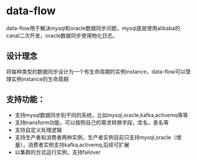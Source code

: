 # data-flow

data-flow用于解决mysql和oracle数据同步问题，mysql底层使用alibaba的canal二次开发，oracle数据同步使用物化日志。

## 设计理念
将每种类型的数据同步设计为一个有生命周期的实例instance，data-flow可以管理实例instance的生命周期

## 支持功能：
* 支持mysql数据同步到不同的系统，比如mysql,oracle,kafka,activemq等等
* 支持transform功能，可以按照自己的需求转换字段，库名，表名等
* 支持自定义处理逻辑
* 支持生产者和消费者两种实例，生产者实例目前只支持mysql,oracle（增量），消费者实例支持kafka,activemq,后续可扩展
* 以集群的方式运行实例，支持failover

